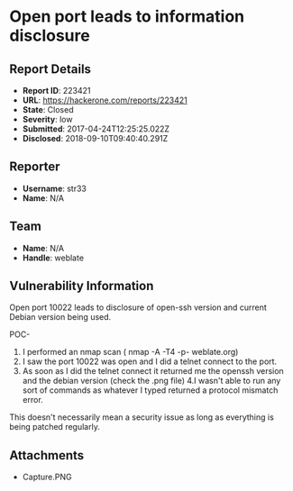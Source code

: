 # Open port leads to information disclosure

## Report Details
- **Report ID**: 223421
- **URL**: https://hackerone.com/reports/223421
- **State**: Closed
- **Severity**: low
- **Submitted**: 2017-04-24T12:25:25.022Z
- **Disclosed**: 2018-09-10T09:40:40.291Z

## Reporter
- **Username**: str33
- **Name**: N/A

## Team
- **Name**: N/A
- **Handle**: weblate

## Vulnerability Information
Open port 10022 leads to disclosure of open-ssh version and current Debian version being used.

POC- 
1. I performed an nmap scan ( nmap -A -T4 -p- weblate.org)
2. I saw the port 10022 was open and I did a telnet connect to the port.
3. As soon as I did the telnet connect it returned me the openssh version and the debian version (check the .png file)
4.I wasn't able to run any sort of commands as whatever I typed returned a protocol mismatch error.


This doesn't necessarily mean a security issue as long as everything is being patched regularly. 


## Attachments
- Capture.PNG
